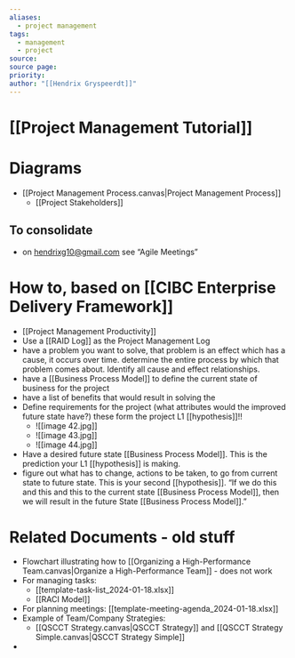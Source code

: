 ```yaml
---
aliases:
  - project management
tags:
  - management
  - project
source: 
source page: 
priority: 
author: "[[Hendrix Gryspeerdt]]"
---
```

# [[Project Management Tutorial]]

# Diagrams
- [[Project Management Process.canvas|Project Management Process]]
    - [[Project Stakeholders]]
## To consolidate 
- on hendrixg10@gmail.com see “Agile Meetings”
# How to, based on [[CIBC Enterprise Delivery Framework]]
- [[Project Management Productivity]]
- Use a [[RAID Log]] as the Project Management Log
- have a problem you want to solve, that problem is an effect which has a cause, it occurs over time. determine the entire process by which that problem comes about. Identify all cause and effect relationships.
- have a [[Business Process Model]] to define the current state of business for the project
- have a list of benefits that would result in solving the 
- Define requirements for the project (what attributes would the improved future state have?) these form the project L1 [[hypothesis]]!!
	- ![[image 42.jpg]]
	- ![[image 43.jpg]]
	- ![[image 44.jpg]]
- Have a desired future state [[Business Process Model]]. This is the prediction your L1 [[hypothesis]] is making.
- figure out what has to change, actions to be taken, to go from current state to future state. This is your second [[hypothesis]]. “If we do this and this and this to the current state [[Business Process Model]], then we will result in the future State [[Business Process Model]].”

# Related Documents - old stuff 
- Flowchart illustrating how to [[Organizing a High-Performance Team.canvas|Organize a High-Performance Team]] - does not work
- For managing tasks: 
    - [[template-task-list_2024-01-18.xlsx]]
    - [[RACI Model]]
- For planning meetings: [[template-meeting-agenda_2024-01-18.xlsx]]
- Example of Team/Company Strategies:
    - [[QSCCT Strategy.canvas|QSCCT Strategy]] and [[QSCCT Strategy Simple.canvas|QSCCT Strategy Simple]]
- 